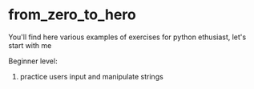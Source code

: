 # from_zero_to_hero
You'll find here various examples of exercises for python ethusiast, let's start with me

Beginner level:
1. practice users input and manipulate strings
